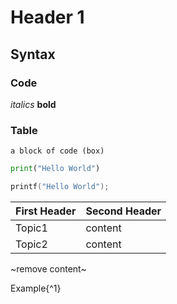# Header 1

## Syntax

### Code


*italics* **bold**

### Table


```
a block of code (box)
```

```python
print("Hello World")
```
```c
printf("Hello World");
```

First Header | Second Header
------------ | -------------
Topic1 | content
Topic2 | content

~remove content~

Example{^1}
